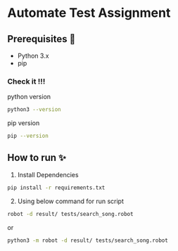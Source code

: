 # Automate Test Assignment 
## Prerequisites 📖
- Python 3.x
- pip
### Check it !!!
python version
```sh
python3 --version
```
pip version
```sh
pip --version
```
## How to run ✨
1. Install Dependencies
```sh
pip install -r requirements.txt
```
2. Using below command for run script
```sh
robot -d result/ tests/search_song.robot
```
or
```sh
python3 -m robot -d result/ tests/search_song.robot
```
